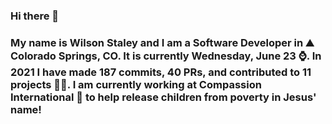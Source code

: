 ### Hi there 👋

### My name is Wilson Staley and I am a Software Developer in ⛰ Colorado Springs, CO.  It is currently Wednesday, June 23 ⌚. In 2021 I have made 187 commits, 40 PRs, and contributed to 11 projects 👨‍💻. I am currently working at Compassion International 🏢 to help release children from poverty in Jesus' name!